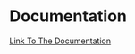 # Documentation

[Link To The Documentation](https://brindle-industry-a08.notion.site/Documentation-1027b6f6a23b45dcb13c6f3402af9369)
